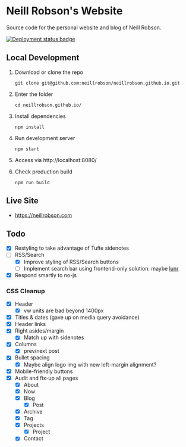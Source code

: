 # Neill Robson's Website

Source code for the personal website and blog of Neill Robson.

[![Deployment status badge](https://github.com/neillrobson/neillrobson.github.io/workflows/Publish%20Website/badge.svg)](https://github.com/neillrobson/neillrobson.github.io/actions)

## Local Development

1. Download or clone the repo

    ```
    git clone git@github.com:neillrobson/neillrobson.github.io.git
    ```

2. Enter the folder

    ```
    cd neillrobson.github.io/
    ```

3. Install dependencies

    ```
    npm install
    ```

4. Run development server

    ```
    npm start
    ```

5. Access via http://localhost:8080/

6. Check production build

    ```
    npm run build
    ```

## Live Site

-   https://neillrobson.com

## Todo

-   [x] Restyling to take advantage of Tufte sidenotes
-   [ ] RSS/Search
    -   [x] Improve styling of RSS/Search buttons
    -   [ ] Implement search bar using frontend-only solution: maybe [lunr](https://lunrjs.com)
-   [x] Respond smartly to no-js

### CSS Cleanup

- [x] Header
  - [x] vw units are bad beyond 1400px
- [x] Titles & dates (gave up on media query avoidance)
- [x] Header links
- [x] Right asides/margin
  - [x] Match up with sidenotes
- [x] Columns
  - [x] prev/next post
- [x] Bullet spacing
  - [x] Maybe align logo img with new left-margin alignment?
- [x] Mobile-friendly buttons
- [x] Audit and fix-up all pages
  - [x] About
  - [x] Now
  - [x] Blog
    - [x] Post
  - [x] Archive
  - [x] Tag
  - [x] Projects
    - [x] Project
  - [x] Contact
